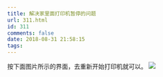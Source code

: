 ```yaml
---
title: 解决家里面打印机暂停的问题
url: 311.html
id: 311
comments: false
date: 2018-08-31 21:58:15
tags:
---
```


按下面图片所示的界面，去重新开始打印机就可以。 [![](http://wanqiang.wang/wp-content/uploads/2018/08/printer_paused-300x172.png)](http://wanqiang.wang/wp-content/uploads/2018/08/printer_paused.png)